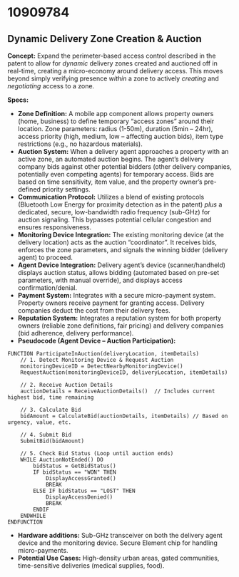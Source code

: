 # 10909784

## Dynamic Delivery Zone Creation & Auction

**Concept:** Expand the perimeter-based access control described in the patent to allow for *dynamic* delivery zones created and auctioned off in real-time, creating a micro-economy around delivery access. This moves beyond simply verifying presence *within* a zone to actively *creating* and *negotiating* access to a zone.

**Specs:**

*   **Zone Definition:** A mobile app component allows property owners (home, business) to define temporary “access zones” around their location. Zone parameters: radius (1-50m), duration (5min – 24hr), access priority (high, medium, low – affecting auction bids), item type restrictions (e.g., no hazardous materials).
*   **Auction System:** When a delivery agent approaches a property with an active zone, an automated auction begins. The agent’s delivery company bids against other potential bidders (other delivery companies, potentially even competing agents) for temporary access. Bids are based on time sensitivity, item value, and the property owner’s pre-defined priority settings.
*   **Communication Protocol:** Utilizes a blend of existing protocols (Bluetooth Low Energy for proximity detection as in the patent) *plus* a dedicated, secure, low-bandwidth radio frequency (sub-GHz) for auction signaling. This bypasses potential cellular congestion and ensures responsiveness.
*   **Monitoring Device Integration:** The existing monitoring device (at the delivery location) acts as the auction “coordinator”. It receives bids, enforces the zone parameters, and signals the winning bidder (delivery agent) to proceed.
*   **Agent Device Integration:** Delivery agent’s device (scanner/handheld) displays auction status, allows bidding (automated based on pre-set parameters, with manual override), and displays access confirmation/denial.
*   **Payment System:** Integrates with a secure micro-payment system. Property owners receive payment for granting access. Delivery companies deduct the cost from their delivery fees.
*   **Reputation System:** Integrates a reputation system for both property owners (reliable zone definitions, fair pricing) and delivery companies (bid adherence, delivery performance).
*   **Pseudocode (Agent Device – Auction Participation):**

```
FUNCTION ParticipateInAuction(deliveryLocation, itemDetails)
    // 1. Detect Monitoring Device & Request Auction
    monitoringDeviceID = DetectNearbyMonitoringDevice()
    RequestAuction(monitoringDeviceID, deliveryLocation, itemDetails)

    // 2. Receive Auction Details
    auctionDetails = ReceiveAuctionDetails()  // Includes current highest bid, time remaining

    // 3. Calculate Bid
    bidAmount = CalculateBid(auctionDetails, itemDetails) // Based on urgency, value, etc.

    // 4. Submit Bid
    SubmitBid(bidAmount)

    // 5. Check Bid Status (Loop until auction ends)
    WHILE AuctionNotEnded() DO
        bidStatus = GetBidStatus()
        IF bidStatus == "WON" THEN
            DisplayAccessGranted()
            BREAK
        ELSE IF bidStatus == "LOST" THEN
            DisplayAccessDenied()
            BREAK
        ENDIF
    ENDWHILE
ENDFUNCTION
```

*   **Hardware additions:** Sub-GHz transceiver on both the delivery agent device and the monitoring device. Secure Element chip for handling micro-payments.
*   **Potential Use Cases:** High-density urban areas, gated communities, time-sensitive deliveries (medical supplies, food).